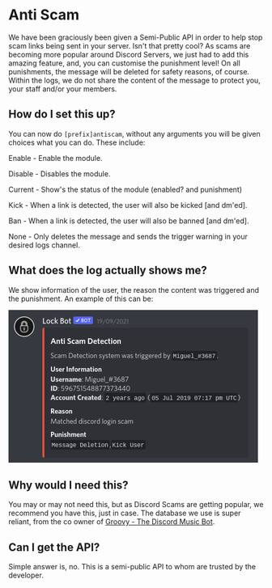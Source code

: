 # Anti Scam

We have been graciously been given a Semi-Public API in order to help stop scam links being sent in your server. Isn't that pretty cool? As scams are becoming more popular around Discord Servers, we just had to add this amazing feature, and, you can customise the punishment level! On all punishments, the message will be deleted for safety reasons, of course. Within the logs, we do not share the content of the message to protect you, your staff and/or your members. 

## How do I set this up?

You can now do `[prefix]antiscam`, without any arguments you will be given choices what you can do. These include:

Enable - Enable the module.

Disable - Disables the module.

Current - Show's the status of the module \(enabled? and punishment\)

Kick - When a link is detected, the user will also be kicked \[and dm'ed\].

Ban - When a link is detected, the user will also be banned \[and dm'ed\].

None - Only deletes the message and sends the trigger warning in your desired logs channel.

## What does the log actually shows me?

We show information of the user, the reason the content was triggered and the punishment. An example of this can be:

![](../.gitbook/assets/screenshot-2021-09-21-23.45.46.png)

## Why would I need this?

You may or may not need this, but as Discord Scams are getting popular, we recommend you have this, just in case. The database we use is super reliant, from the co owner of [Groovy - The Discord Music Bot](https://groovy.bot).

## Can I get the API?

Simple answer is, no. This is a semi-public API to whom are trusted by the developer. 

